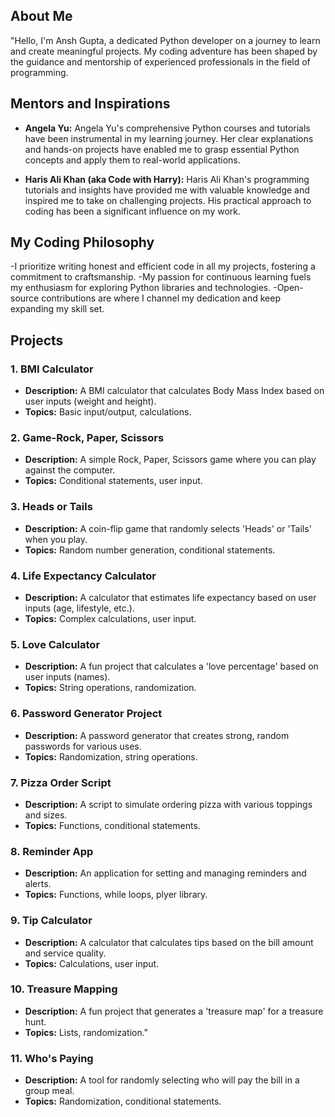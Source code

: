 ## About Me

"Hello, I'm Ansh Gupta, a dedicated Python developer on a journey to learn and create meaningful projects. My coding adventure has been shaped by the guidance and mentorship of experienced professionals in the field of programming.

## Mentors and Inspirations

- **Angela Yu:** Angela Yu's comprehensive Python courses and tutorials have been instrumental in my learning journey. Her clear explanations and hands-on projects have enabled me to grasp essential Python concepts and apply them to real-world applications.

- **Haris Ali Khan (aka Code with Harry):** Haris Ali Khan's programming tutorials and insights have provided me with valuable knowledge and inspired me to take on challenging projects. His practical approach to coding has been a significant influence on my work.

## My Coding Philosophy

-I prioritize writing honest and efficient code in all my projects, fostering a commitment to craftsmanship.
-My passion for continuous learning fuels my enthusiasm for exploring Python libraries and technologies.
-Open-source contributions are where I channel my dedication and keep expanding my skill set.

## Projects

### 1. BMI Calculator
- **Description:** A BMI calculator that calculates Body Mass Index based on user inputs (weight and height).
- **Topics:** Basic input/output, calculations.

### 2. Game-Rock, Paper, Scissors
- **Description:** A simple Rock, Paper, Scissors game where you can play against the computer.
- **Topics:** Conditional statements, user input.

### 3. Heads or Tails
- **Description:** A coin-flip game that randomly selects 'Heads' or 'Tails' when you play.
- **Topics:** Random number generation, conditional statements.

### 4. Life Expectancy Calculator
- **Description:** A calculator that estimates life expectancy based on user inputs (age, lifestyle, etc.).
- **Topics:** Complex calculations, user input.

### 5. Love Calculator
- **Description:** A fun project that calculates a 'love percentage' based on user inputs (names).
- **Topics:** String operations, randomization.

### 6. Password Generator Project
- **Description:** A password generator that creates strong, random passwords for various uses.
- **Topics:** Randomization, string operations.

### 7. Pizza Order Script
- **Description:** A script to simulate ordering pizza with various toppings and sizes.
- **Topics:** Functions, conditional statements.

### 8. Reminder App
- **Description:** An application for setting and managing reminders and alerts.
- **Topics:** Functions, while loops, plyer library.

### 9. Tip Calculator
- **Description:** A calculator that calculates tips based on the bill amount and service quality.
- **Topics:** Calculations, user input.

### 10. Treasure Mapping
- **Description:** A fun project that generates a 'treasure map' for a treasure hunt.
- **Topics:** Lists, randomization."

### 11. Who's Paying
- **Description:** A tool for randomly selecting who will pay the bill in a group meal.
- **Topics:** Randomization, conditional statements.
